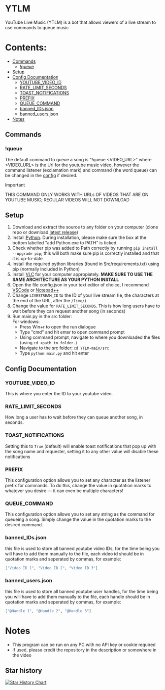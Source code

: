 # YTLM
YouTube Live Music (YTLM) is a bot that allows viewers of a live stream to use commands to queue music

# Contents:

- [Commands](#commands)
  - [!queue](#queue)
- [Setup](#setup)
- [Config Documentation](#config-documentation)
  - [YOUTUBE_VIDEO_ID](#youtube_video_id)
  - [RATE_LIMIT_SECONDS](#rate_limit_seconds)  
  - [TOAST_NOTIFICATIONS](#toast_notifications)
  - [PREFIX](#prefix)  
  - [QUEUE_COMMAND](#queue_command)
  - [banned_IDs.json](#banned_idsjson)
  - [banned_users.json](#banned_usersjson)
- [Notes](#notes)  
 
## Commands

### !queue

The default command to queue a song is "!queue \<VIDEO\_URL>" where \<VIDEO\_URL> is the Url for the youtube music video, however the command listener (exclamation mark) and command (the word queue) can be changed in the [config](#config-documentation) if desired.

> [!IMPORTANT]
>THIS COMMAND ONLY WORKS WITH URLs OF VIDEOS THAT ARE ON YOUTUBE MUSIC; REGULAR VIDEOS WILL NOT DOWNLOAD

## Setup

1. Download and extract the source to any folder on your computer (clone repo or download [latest release](https://github.com/NIDNHU/YTLM/releases/tag/release))
2. Install [Python](https://www.python.org/downloads/). During installation, please make sure the box at the bottom labelled "add Python.exe to PATH" is ticked
3. Check whether pip was added to Path correctly by running `pip install --upgrade pip`; this will both make sure pip is correctly installed and that it is up-to-date
4. Install the required python libraries (found in Src/requirements.txt) using pip (normally included in Python)
5. Install [VLC](https://www.videolan.org/vlc/) for your computer appropiately. **MAKE SURE TO USE THE SAME ARCHITECTURE AS YOUR PYTHON INSTALL**
6. Open the file config.json in your text editor of choice, I recommend [VSCode](https://code.visualstudio.com/download) or [Notepad++](https://notepad-plus-plus.org/downloads/v8.6.7/)
7. Change `LIVESTREAM_ID` to the ID of your live stream (Ie, the characters at the end of the URL, after the `/live/`)
8. Change the value for `RATE_LIMIT_SECONDS`. This is how long users have to wait before they can request another song (in seconds)
9. Run main.py in the src folder:\
For windows:
    - Press Win+r to open the run dialogue
    - Type "cmd" and hit enter to open command prompt
    - Using command prompt, navigate to where you downloaded the files (using `cd <path to folder.`)
    - Navigate to the src folder: `cd YTLM-main/src`
    - Type `python main.py` and hit enter

## Config Documentation

### YOUTUBE_VIDEO_ID
This is where you enter the ID to your youtube video.

### RATE_LIMIT_SECONDS
How long a user has to wait before they can queue another song, in seconds.

### TOAST_NOTIFICATIONS
Setting this to ```True``` (default) will enable toast notifications that pop up with the song name and requester, setting it to any other value will disable these notifications

### PREFIX
This configuration option allows you to set any character as the listener prefix for commands. To do this, change the value in quotation marks to whatever you desire — it can even be multiple characters!

### QUEUE_COMMAND
This configuration option allows you to set any string as the command for queueing a song. Simply change the value in the quotation marks to the desired command.

### banned_IDs.json
this file is used to store all banned youtube video IDs, for the time being you will have to add them manually to the file, each video id should be in quotation marks and seperated by commas, for example:
```JSON
["Video ID 1", "Video ID 2", "Video ID 3"]
```

### banned_users.json
this file is used to store all banned youtube user handles, for the time being you will have to add them manually to the file, each handle should be in quotation marks and seperated by commas, for example:
```JSON
["@Handle 1", "@Handle 2", "@Handle 3"]
```
# Notes

- This program can be run on any PC with no API key or cookie required
- If used, please credit the repository in the description or somewhere in the video


## Star history

[![Star History Chart](https://api.star-history.com/svg?repos=NIDNHU/YTLM\&type=Date)](https://star-history.com/#NIDNHU/YTLM\&Date)
